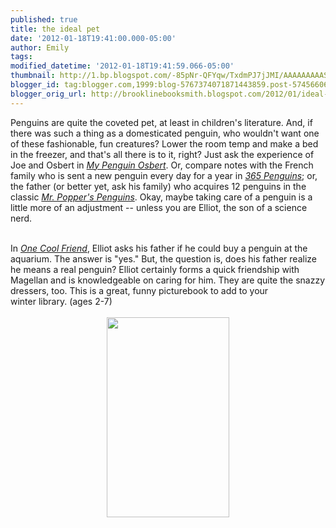 ```yaml
---
published: true
title: the ideal pet
date: '2012-01-18T19:41:00.000-05:00'
author: Emily
tags: 
modified_datetime: '2012-01-18T19:41:59.066-05:00'
thumbnail: http://1.bp.blogspot.com/-85pNr-QFYqw/TxdmPJ7jJMI/AAAAAAAAASw/rXh0iFVzBiU/s72-c/5534-2.jpg
blogger_id: tag:blogger.com,1999:blog-5767374071871443859.post-5745660617187858282
blogger_orig_url: http://brooklinebooksmith.blogspot.com/2012/01/ideal-pet.html
---
```


Penguins are quite the coveted pet, at least in children's literature.  And, if there was such a thing as a domesticated penguin, who wouldn't want one of these fashionable, fun creatures?  Lower the room temp and make a bed in the freezer, and that's all there is to it, right?  Just ask the experience of Joe and Osbert in <em><a href="http://www.brooklinebooksmith-shop.com/book/9780763657307">My Penguin Osbert</a></em>.  Or, compare notes with the French family who is sent a new penguin every day for a year in <em><a href="http://www.brooklinebooksmith-shop.com/book/9780810944602">365 Penguins</a></em>; or, the father (or better yet, ask his family)&nbsp;who acquires 12 penguins in the classic <em><a href="http://www.brooklinebooksmith-shop.com/book/9780316186469">Mr. Popper's Penguins</a></em>.  Okay, maybe taking care of a penguin is a little more of an adjustment -- unless you are Elliot, the son of a science nerd.&nbsp; <div>&nbsp;</div><div> </div><div>In <em><a href="http://www.brooklinebooksmith-shop.com/book/9780803734135">One Cool Friend</a></em>, Elliot asks his father if he could buy a penguin at the aquarium.  The answer is "yes."  But, the question is, does his father realize he means a real penguin?  Elliot certainly forms a quick friendship with Magellan and is knowledgeable on caring for him.  They are quite the snazzy dressers, too.  This is a great, funny picturebook to add to your winter&nbsp;library.  (ages 2-7)</div><div>&nbsp;</div><div class="separator" style="clear: both; text-align: center;"><a href="http://1.bp.blogspot.com/-85pNr-QFYqw/TxdmPJ7jJMI/AAAAAAAAASw/rXh0iFVzBiU/s1600/5534-2.jpg" imageanchor="1" style="margin-left: 1em; margin-right: 1em;"><img border="0" height="320" src="http://1.bp.blogspot.com/-85pNr-QFYqw/TxdmPJ7jJMI/AAAAAAAAASw/rXh0iFVzBiU/s320/5534-2.jpg" width="196" /></a></div><div>&nbsp;</div><div>&nbsp;</div>